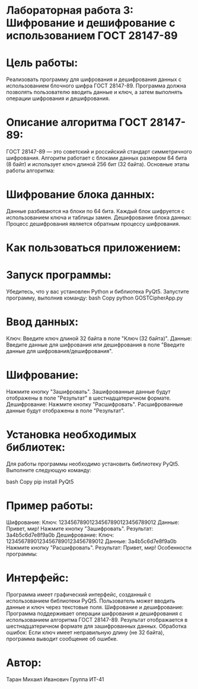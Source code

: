 # Лабораторная работа 3: Шифрование и дешифрование с использованием ГОСТ 28147-89

# Цель работы:

Реализовать программу для шифрования и дешифрования данных с использованием блочного шифра ГОСТ 28147-89. Программа должна позволять пользователю вводить данные и ключ, а затем выполнять операции шифрования и дешифрования.

# Описание алгоритма ГОСТ 28147-89:

ГОСТ 28147-89 — это советский и российский стандарт симметричного шифрования. Алгоритм работает с блоками данных размером 64 бита (8 байт) и использует ключ длиной 256 бит (32 байта). Основные этапы работы алгоритма:

# Шифрование блока данных:
Данные разбиваются на блоки по 64 бита.
Каждый блок шифруется с использованием ключа и таблицы замен.
Дешифрование блока данных:
Процесс дешифрования является обратным процессу шифрования.
# Как пользоваться приложением:

# Запуск программы:
Убедитесь, что у вас установлен Python и библиотека PyQt5.
Запустите программу, выполнив команду:
bash
Copy
python GOSTCipherApp.py
# Ввод данных:
Ключ: Введите ключ длиной 32 байта в поле "Ключ (32 байта)".
Данные: Введите данные для шифрования или дешифрования в поле "Введите данные для шифрования/дешифрования".
# Шифрование:
Нажмите кнопку "Зашифровать".
Зашифрованные данные будут отображены в поле "Результат" в шестнадцатеричном формате.
Дешифрование:
Нажмите кнопку "Расшифровать".
Расшифрованные данные будут отображены в поле "Результат".
# Установка необходимых библиотек:

Для работы программы необходимо установить библиотеку PyQt5. Выполните следующую команду:

bash
Copy
pip install PyQt5
# Пример работы:

Шифрование:
Ключ: 12345678901234567890123456789012
Данные: Привет, мир!
Нажмите кнопку "Зашифровать".
Результат: 3a4b5c6d7e8f9a0b
Дешифрование:
Ключ: 12345678901234567890123456789012
Данные: 3a4b5c6d7e8f9a0b
Нажмите кнопку "Расшифровать".
Результат: Привет, мир!
Особенности программы:

# Интерфейс:
Программа имеет графический интерфейс, созданный с использованием библиотеки PyQt5.
Пользователь может вводить данные и ключ через текстовые поля.
Шифрование и дешифрование:
Программа поддерживает операции шифрования и дешифрования с использованием алгоритма ГОСТ 28147-89.
Результат отображается в шестнадцатеричном формате для зашифрованных данных.
Обработка ошибок:
Если ключ имеет неправильную длину (не 32 байта), программа выводит сообщение об ошибке.
# Автор:

Таран Михаил Иванович
Группа ИТ-41
